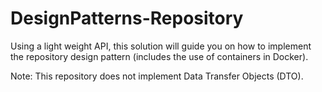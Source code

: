 # DesignPatterns-Repository
Using a light weight API, this solution will guide you on how to implement the repository design pattern (includes the use of containers in Docker). 

Note: This repository does not implement Data Transfer Objects (DTO).
